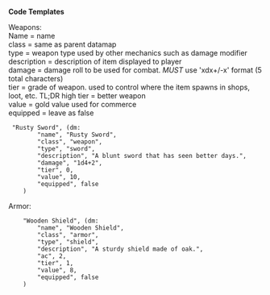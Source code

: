 **Code Templates**<br>

Weapons:<br>
Name = name<br>
class = same as parent datamap<br>
type = weapon type used by other mechanics such as damage modifier<br>
description = description of item displayed to player<br>
damage = damage roll to be used for combat. *MUST* use 'xdx+/-x' format (5 total characters)<br>
tier = grade of weapon. used to control where the item spawns in shops, loot, etc. TL;DR high tier = better weapon<br>
value = gold value used for commerce<br>
equipped = leave as false
```
 "Rusty Sword", (dm: 
        "name", "Rusty Sword",
        "class", "weapon",
        "type", "sword",
        "description", "A blunt sword that has seen better days.",
        "damage", "1d4+2",
        "tier", 0,
        "value", 10,
        "equipped", false
    )
```
Armor:<br>
```
    "Wooden Shield", (dm: 
        "name", "Wooden Shield",
        "class", "armor",
        "type", "shield",
        "description", "A sturdy shield made of oak.",
        "ac", 2,
        "tier", 1,
        "value", 8,
        "equipped", false
    )
```
